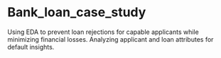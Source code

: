 # Bank_loan_case_study
Using EDA to prevent loan rejections for capable applicants while minimizing financial losses. Analyzing applicant and loan attributes for default insights.
